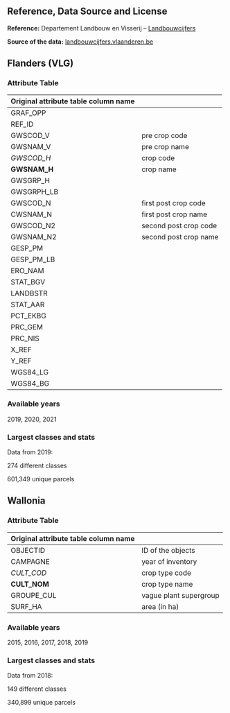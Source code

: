 ## Reference, Data Source and License
**Reference:** Departement Landbouw en Visserij – [Landbouwcijfers](https://landbouwcijfers.vlaanderen.be/)

**Source of the data:** [landbouwcijfers.vlaanderen.be](https://landbouwcijfers.vlaanderen.be/open-geodata-landbouwgebruikspercelen)

## Flanders (VLG)

### Attribute Table
| Original attribute table column name |           |
| ------------------------------------ | --------- |
|  GRAF_OPP | |
|  REF_ID | |
|  GWSCOD_V | pre crop code |
|  GWSNAM_V | pre crop name |
|  _GWSCOD_H_ | crop code |
|  **GWSNAM_H** | crop name |
|  GWSGRP_H | |
|  GWSGRPH_LB | |
|  GWSCOD_N | first post crop code |
|  CWSNAM_N | first post crop name|
|  GWSCOD_N2 | second post crop code |
|  GWSNAM_N2 | second post crop name |
|  GESP_PM | |
|  GESP_PM_LB | |
|  ERO_NAM | |
|  STAT_BGV | |
|  LANDBSTR | |
|  STAT_AAR | |
|  PCT_EKBG | |
|  PRC_GEM | |
|  PRC_NIS | |
|  X_REF | |
|  Y_REF | |
|  WGS84_LG | |
|  WGS84_BG | |

### Available years
2019, 2020, 2021

### Largest classes and stats
Data from 2019:

274 different classes

601,349 unique parcels

## Wallonia

### Attribute Table
| Original attribute table column name |           |
| ------------------------------------ | --------- |
| OBJECTID | ID of the objects |
| CAMPAGNE | year of inventory |
| _CULT_COD_ | crop type code |
| **CULT_NOM** | crop type name |
| GROUPE_CUL | vague plant supergroup |
| SURF_HA | area (in ha) |

### Available years
2015, 2016, 2017, 2018, 2019

### Largest classes and stats
Data from 2018:

149  different classes

340,899 unique parcels
